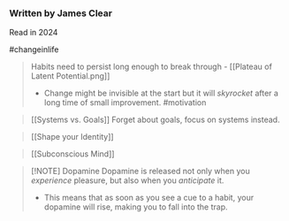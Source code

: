 ### Written by James Clear
Read in 2024

#changeinlife


>  Habits need to persist long enough to break through - [[Plateau of Latent Potential.png]] 
>  - Change might be invisible at the start but it will *skyrocket* after a long time of small improvement. #motivation  

> [[Systems vs. Goals]]
> Forget about goals, focus on systems instead. 

>[[Shape your Identity]]

>[[Subconscious Mind]]

> [!NOTE] Dopamine
> Dopamine is released not only when you *experience* pleasure, but also when you *anticipate* it. 
> 	- This means that as soon as you see a cue to a habit, your dopamine will rise, making you to fall into the trap.

